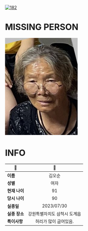 [![182](https://img.shields.io/badge/%EC%8B%A4%EC%A2%85%EC%8B%A0%EA%B3%A0%EB%8A%94%20%EA%B5%AD%EB%B2%88%EC%97%86%EC%9D%B4-182-blue)](http://safe182.go.kr/index.do)

# MISSING PERSON

<img src="./missing_person.jpg">

# INFO

|🔑|💎|
|--|:--:|
|**이름**|김오순|
|**성별**|여자|
|**현재 나이**|91|
|**당시 나이**|90|
|**실종일**|2023/07/30|
|**실종 장소**|강원특별자치도 삼척시 도계읍 |
|**특이사항**|허리가 많이 굽어있음.|
